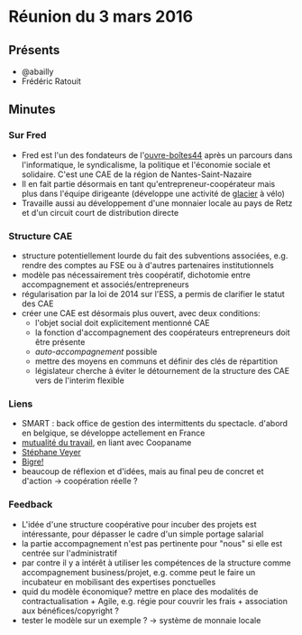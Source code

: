 # Réunion du 3 mars 2016

## Présents

* @abailly
* Frédéric Ratouit

## Minutes

### Sur Fred

* Fred est l'un des fondateurs de l'[ouvre-boîtes44](http://ouvre-boites44.coop/) après un parcours dans l'informatique, le syndicalisme, la politique et l'économie sociale et solidaire. C'est une CAE de la région de Nantes-Saint-Nazaire
* Il en fait partie désormais en tant qu'entrepreneur-coopérateur mais plus dans l'équipe dirigeante (développe une activité de [glacier](https://www.facebook.com/fraidleglacier) à vélo)
* Travaille aussi au développement d'une monnaier locale au pays de Retz et d'un circuit court de distribution directe

### Structure CAE

* structure potentiellement lourde du fait des subventions associées, e.g. rendre des comptes au FSE ou à d'autres partenaires institutionnels 
* modèle pas nécessairement très coopératif, dichotomie entre accompagnement et associés/entrepreneurs
* régularisation par la loi de 2014 sur l'ESS, a permis de clarifier le statut des CAE
* créer une CAE est désormais plus ouvert, avec deux conditions:
    * l'objet social doit explicitement mentionné CAE
    * la fonction d'accompagnement des coopérateurs entrepreneurs doit être présente
    * *auto-accompagnement* possible
    * mettre des moyens en communs et définir des clés de répartition
    * législateur cherche à éviter le détournement de la structure des CAE vers de l'interim flexible

### Liens

* SMART : back office de gestion des intermittents du spectacle. d'abord en belgique, se développe actellement en France
* [mutualité du travail](www.coopaname.coop/idee/pour-mutualite-travail), en liant avec Coopaname
* [Stéphane Veyer](https://www.linkedin.com/in/stephaneveyer)
* [Bigre!](http://www.oxalis-scop.fr/component/k2/item/261-bigre-une-cooperation-de-7-000-personnes)
* beaucoup de réflexion et d'idées, mais au final peu de concret et d'action -> coopération réelle ?

### Feedback

* L'idée d'une structure coopérative pour incuber des projets est intéressante, pour dépasser le cadre d'un simple portage salarial
* la partie accompagnement n'est pas pertinente pour "nous" si elle est centrée sur l'administratif
* par contre il y a intérêt à utiliser les compétences de la structure comme accompagnement business/projet, e.g. comme peut le faire un incubateur en mobilisant des expertises ponctuelles
* quid du modèle économique? mettre en place des modalités de contractualisation + Agile, e.g. régie pour couvrir les frais + association aux bénéfices/copyright ?
* tester le modèle sur un exemple ? -> système de monnaie locale
